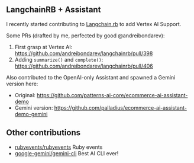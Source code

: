 
## LangchainRB + Assistant

I recently started contributing to [Langchain.rb](https://github.com/andreibondarev/langchainrb) to add Vertex AI Support.

Some PRs (drafted by me, perfected by good @andreibondarev):

1. First grasp at Vertex AI: https://github.com/andreibondarev/langchainrb/pull/398
2. Adding `summarize()` and `complete()`: https://github.com/andreibondarev/langchainrb/pull/406

Also contributed to the OpenAI-only Assistant and spawned a Gemini version here:

* Original: https://github.com/patterns-ai-core/ecommerce-ai-assistant-demo
* Gemini version: https://github.com/palladius/ecommerce-ai-assistant-demo-gemini

## Other contributions

* [rubyevents/rubyevents](https://github.com/rubyevents/rubyevents/graphs/contributors) Ruby events
* [google-gemini/gemini-cli](https://github.com/google-gemini/gemini-cli) Best AI CLI ever!
